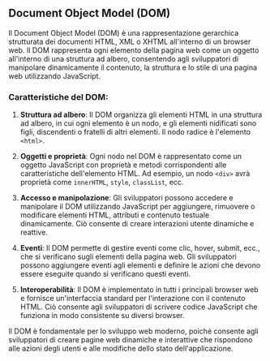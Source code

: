 <!-- @format -->

## Document Object Model (DOM)

Il Document Object Model (DOM) è una rappresentazione gerarchica strutturata dei documenti HTML, XML o XHTML all'interno di un browser web. Il DOM rappresenta ogni elemento della pagina web come un oggetto all'interno di una struttura ad albero, consentendo agli sviluppatori di manipolare dinamicamente il contenuto, la struttura e lo stile di una pagina web utilizzando JavaScript.

### Caratteristiche del DOM:

1. **Struttura ad albero**: Il DOM organizza gli elementi HTML in una struttura ad albero, in cui ogni elemento è un nodo, e gli elementi nidificati sono figli, discendenti o fratelli di altri elementi. Il nodo radice è l'elemento `<html>`.

2. **Oggetti e proprietà**: Ogni nodo nel DOM è rappresentato come un oggetto JavaScript con proprietà e metodi corrispondenti alle caratteristiche dell'elemento HTML. Ad esempio, un nodo `<div>` avrà proprietà come `innerHTML`, `style`, `classList`, ecc.

3. **Accesso e manipolazione**: Gli sviluppatori possono accedere e manipolare il DOM utilizzando JavaScript per aggiungere, rimuovere o modificare elementi HTML, attributi e contenuto testuale dinamicamente. Ciò consente di creare interazioni utente dinamiche e reattive.

4. **Eventi**: Il DOM permette di gestire eventi come clic, hover, submit, ecc., che si verificano sugli elementi della pagina web. Gli sviluppatori possono aggiungere eventi agli elementi e definire le azioni che devono essere eseguite quando si verificano questi eventi.

5. **Interoperabilità**: Il DOM è implementato in tutti i principali browser web e fornisce un'interfaccia standard per l'interazione con il contenuto HTML. Ciò consente agli sviluppatori di scrivere codice JavaScript che funziona in modo consistente su diversi browser.

Il DOM è fondamentale per lo sviluppo web moderno, poiché consente agli sviluppatori di creare pagine web dinamiche e interattive che rispondono alle azioni degli utenti e alle modifiche dello stato dell'applicazione.
